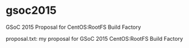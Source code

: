 # gsoc2015
GSoC 2015 Proposal for CentOS:RootFS Build Factory

proposal.txt: my proposal for GSoC 2015 CentOS:RootFS Build Factory
